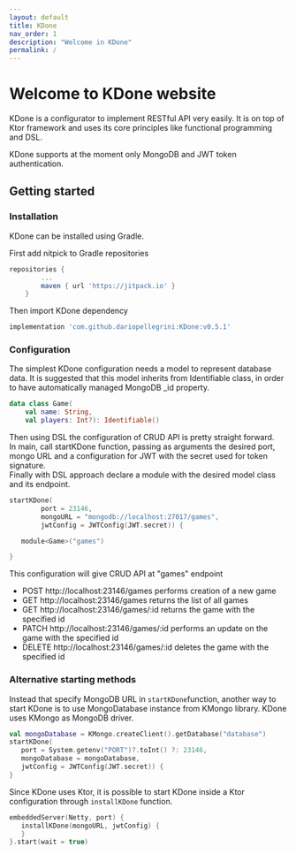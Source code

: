 ```yaml
---
layout: default
title: KDone
nav_order: 1
description: "Welcome in KDone"
permalink: /
---
```



# Welcome to KDone website

KDone is a configurator to implement RESTful API very easily. It is on top of Ktor framework and uses its core principles like functional programming and DSL.

KDone supports at the moment only MongoDB and JWT token authentication.

## Getting started
### Installation
KDone can be installed using Gradle.

First add nitpick to Gradle repositories

```groovy
repositories {
        ...
        maven { url 'https://jitpack.io' }
    }
```

Then import KDone dependency
```groovy
implementation 'com.github.dariopellegrini:KDone:v0.5.1'
```

### Configuration
 The simplest KDone configuration needs a model to represent database data. It is suggested that this model inherits from Identifiable class, in order to have automatically managed MongoDB _id property.

```kotlin
data class Game(
    val name: String,
    val players: Int?): Identifiable()
```

Then using DSL the configuration of CRUD API is pretty straight forward.  
In main, call startKDone function, passing as arguments the desired port, mongo URL and a configuration for JWT with the secret used for token signature.  
Finally with DSL approach declare a module with the desired model class and its endpoint.

```kotlin
startKDone(
        port = 23146,
        mongoURL = "mongodb://localhost:27017/games",
        jwtConfig = JWTConfig(JWT.secret)) {

   module<Game>("games")

}
```

This configuration will give CRUD API at "games" endpoint

- POST http://localhost:23146/games performs creation of a new game
- GET http://localhost:23146/games returns the list of all games
- GET http://localhost:23146/games/:id returns the game with the specified id
- PATCH http://localhost:23146/games/:id performs an update on the game with the specified id
- DELETE http://localhost:23146/games/:id deletes the game with the specified id

### Alternative starting methods
Instead that specify MongoDB URL in `startKDone`function, another way to start KDone is to use
MongoDatabase instance from KMongo library. KDone uses KMongo as MongoDB driver.
```kotlin
val mongoDatabase = KMongo.createClient().getDatabase("database")
startKDone(
   port = System.getenv("PORT")?.toInt() ?: 23146,
   mongoDatabase = mongoDatabase,
   jwtConfig = JWTConfig(JWT.secret)) {
}
```
Since KDone uses Ktor, it is possible to start KDone inside a Ktor configuration through `installKDone` function.
```kotlin
embeddedServer(Netty, port) {
   installKDone(mongoURL, jwtConfig) {
   }
}.start(wait = true)
```
